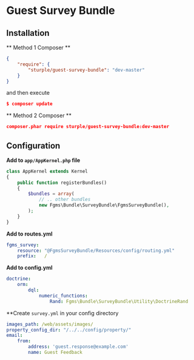 # Guest Survey Bundle

## Installation


** Method 1 Composer **
```json
{
    "require": {
        "sturple/guest-survey-bundle": "dev-master"
    }
}

```

and then execute

```json
$ composer update
```

** Method 2 Composer **
```json
composer.phar require sturple/guest-survey-bundle:dev-master
```

## Configuration

**Add to ```app/AppKernel.php``` file**

```php
class AppKernel extends Kernel
{
    public function registerBundles()
    {
        $bundles = array(
            // .. other bundles            
            new Fgms\Bundle\SurveyBundle\FgmsSurveyBundle(),
        );
    }
}
```

**Add to routes.yml**

```yaml
fgms_survey:
    resource: "@FgmsSurveyBundle/Resources/config/routing.yml"
    prefix:   /
```

**Add to config.yml**

```yaml
doctrine:
    orm:
        dql:
            numeric_functions:
                Rand: Fgms\Bundle\SurveyBundle\Utility\DoctrineRand
```

**Create ```survey.yml``` in your config directory

```yaml
images_path: /web/assets/images/
property_config_dir: "/../../config/property/"
email:
    from:
        address: 'guest.response@example.com'
        name: Guest Feedback

```